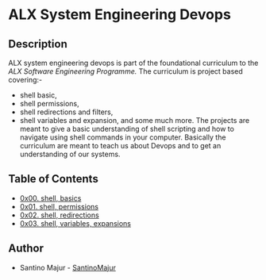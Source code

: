 # ALX System Engineering Devops

## Description

ALX system engineering devops is part of the foundational curriculum to the *ALX Software Engineering Programme.* The curriculum is project based covering:-
- shell basic, 
- shell permissions,
- shell redirections and filters,
- shell variables and expansion, 
and some much more. The projects are meant to give a basic understanding of shell scripting and how to navigate using shell commands in your computer. Basically the curriculum are meant to teach us about Devops and to get an understanding of our systems.

## Table of Contents

* [0x00. shell, basics](https://github.com/SantinoMajur/alx-system_engineering-devops/tree/master/0x00-shell_basics)
* [0x01. shell, permissions](https://github.com/SantinoMajur/alx-system_engineering-devops/tree/master/0x01-shell_permissions)
* [0x02. shell, redirections](https://github.com/SantinoMajur/alx-system_engineering-devops/tree/master/0x02-shell_redirections)
* [0x03. shell, variables, expansions](https://github.com/SantinoMajur/alx-system_engineering-devops/tree/master/0x03-shell_variables_expansions)

## Author

- Santino Majur - [SantinoMajur](https://github.com/SantinoMajur)
